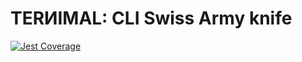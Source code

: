 # TERИIMAL: CLI Swiss Army knife

[![Jest Coverage](https://img.shields.io/badge/coverage-99.7%25-blue)](https://github.com/mflorence99/lintel/issues)

